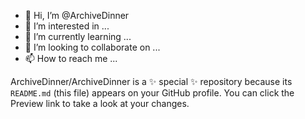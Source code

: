 - 👋 Hi, I’m @ArchiveDinner
- 👀 I’m interested in ...
- 🌱 I’m currently learning ...
- 💞️ I’m looking to collaborate on ...
- 📫 How to reach me ...

ArchiveDinner/ArchiveDinner is a ✨ special ✨ repository because its `README.md` (this file) appears on your GitHub profile.
You can click the Preview link to take a look at your changes.
